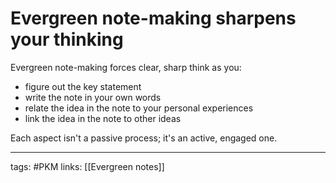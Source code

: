 # Evergreen note-making sharpens your thinking
Evergreen note-making forces clear, sharp think as you:

- figure out the key statement
- write the note in your own words
- relate the idea in the note to your personal experiences
- link the idea in the note to other ideas

Each aspect isn't a passive process; it's an active, engaged one.

---
tags: #PKM
links: [[Evergreen notes]]